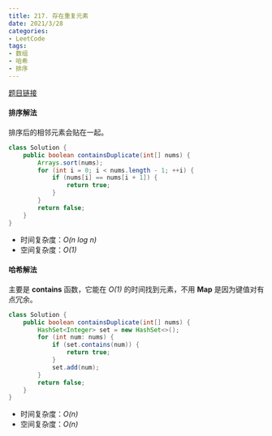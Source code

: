 ```yaml
---
title: 217. 存在重复元素
date: 2021/3/28
categories:
- LeetCode
tags:
- 数组
- 哈希
- 排序
---
```


[题目链接](https://leetcode-cn.com/problems/contains-duplicate/)

#### 排序解法

排序后的相邻元素会贴在一起。

```java
class Solution {
    public boolean containsDuplicate(int[] nums) {
        Arrays.sort(nums);
        for (int i = 0; i < nums.length - 1; ++i) {
            if (nums[i] == nums[i + 1]) {
                return true;
            }
        }
        return false;
    }
}
```

- 时间复杂度：*O(n log n)*
- 空间复杂度：*O(1)*

#### 哈希解法

主要是 **contains** 函数，它能在 *O(1)* 的时间找到元素，不用 **Map** 是因为键值对有点冗余。

```java
class Solution {
    public boolean containsDuplicate(int[] nums) {
        HashSet<Integer> set = new HashSet<>();
        for (int num: nums) {
            if (set.contains(num)) {
                return true;
            }
            set.add(num);
        }
        return false;
    }
}
```

- 时间复杂度：*O(n)*
- 空间复杂度：*O(n)*